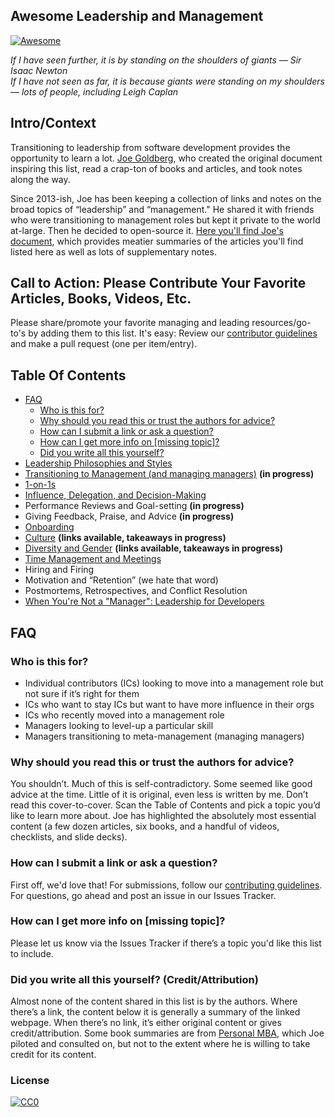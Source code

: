 ## Awesome Leadership and Management

[![Awesome](https://cdn.rawgit.com/sindresorhus/awesome/d7305f38d29fed78fa85652e3a63e154dd8e8829/media/badge.svg)](https://github.com/sindresorhus/awesome)

*If I have seen further, it is by standing on the shoulders of giants — Sir Isaac Newton <br>
If I have not seen as far, it is because giants were standing on my shoulders — lots of people, including Leigh Caplan*

## Intro/Context
Transitioning to leadership from software development provides the opportunity to learn a lot. [Joe Goldberg](https://twitter.com/bostonsteamer), who created the original document inspiring this list, read a crap-ton of books and articles, and took notes along the way.
 
Since 2013-ish, Joe has been keeping a collection of links and notes on the broad topics of “leadership” and “management." He shared it with friends who were transitioning to management roles but kept it private to the world at-large. Then he decided to open-source it. [Here you'll find Joe's document](https://docs.google.com/document/d/1R1O0OEsQpZcBcLheRlomDrmR2tyEpdRNFnjbLALmbH4/edit#heading=h.loq53mbwc6ut), which provides meatier summaries of the articles you'll find listed here as well as lots of supplementary notes.

## Call to Action: Please Contribute Your Favorite Articles, Books, Videos, Etc.
Please share/promote your favorite managing and leading resources/go-to's by adding them to this list. It's easy: Review our [contributor guidelines](CONTRIBUTING.md) and make a pull request (one per item/entry). 

## Table Of Contents
- [FAQ](#faq)
  - [Who is this for?](#who-is-this-for)
  - [Why should you read this or trust the authors for advice?](#why-should-you-read-this-or-trust-the-authors-for-advice)
  - [How can I submit a link or ask a question?](#how-can-i-submit-a-link-or-ask-a-question)
  - [How can I get more info on [missing topic]?](#how-can-i-get-more-info-on-missing-topic)
  - [Did you write all this yourself?](#did-you-write-all-this-yourself-creditattribution)
- [Leadership Philosophies and Styles](Leadership-Philosophies-and-Styles.md)
- [Transitioning to Management (and managing managers)](https://github.com/LappleApple/awesome-leading-and-managing/blob/master/Transitioning%20to%20Management.md) **(in progress)**
- [1-on-1s](One-on-Ones.md)
- [Influence, Delegation, and Decision-Making](Influence-Delegation-and-Decision-Making.md)
- Performance Reviews and Goal-setting **(in progress)**
- Giving Feedback, Praise, and Advice **(in progress)**
- [Onboarding](Onboarding.md)
- [Culture](Culture.md) **(links available, takeaways in progress)**
- [Diversity and Gender](Diversity-and-Gender.md) **(links available, takeaways in progress)**
- [Time Management and Meetings](Time-Management-and-Meetings.md)
- Hiring and Firing
- Motivation and “Retention” (we hate that word)
- Postmortems, Retrospectives, and Conflict Resolution
- [When You're Not a "Manager": Leadership for Developers](Leadership-for-Developers.md)

## FAQ
### Who is this for?
- Individual contributors (ICs) looking to move into a management role but not sure if it’s right for them
- ICs who want to stay ICs but want to have more influence in their orgs
- ICs who recently moved into a management role
- Managers looking to level-up a particular skill
- Managers transitioning to meta-management (managing managers)

### Why should you read this or trust the authors for advice?
You shouldn’t. Much of this is self-contradictory. Some seemed like good advice at the time. Little of it is original, even less is written by me. Don’t read this cover-to-cover. Scan the Table of Contents and pick a topic you’d like to learn more about. Joe has highlighted the absolutely most essential content (a few dozen articles, six books, and a handful of videos, checklists, and slide decks).

### How can I submit a link or ask a question?
First off, we'd love that! For submissions, follow our [contributing guidelines](CONTRIBUTING.md). For questions, go ahead and post an issue in our Issues Tracker. 

### How can I get more info on [missing topic]?
Please let us know via the Issues Tracker if there’s a topic you'd like this list to include.

### Did you write all this yourself? (Credit/Attribution)
Almost none of the content shared in this list is by the authors. Where there’s a link, the content below it is generally a summary of the linked webpage. When there’s no link, it’s either original content or gives credit/attribution. Some book summaries are from [Personal MBA](https://personalmba.com/), which Joe piloted and consulted on, but not to the extent where he is willing to take credit for its content.

### License

[![CC0](http://mirrors.creativecommons.org/presskit/buttons/88x31/svg/cc-zero.svg)](https://creativecommons.org/publicdomain/zero/1.0/)
